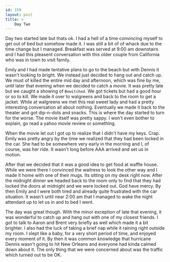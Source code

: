 ```yaml
---
id: 159
layout: post
title: >
    Day Two
---
```


Day two started late but thats ok. I had a hell of a time convincing myself to get out of bed but somehow made it. I was still a bit of of whack due to the time change but I managed. Breakfast was served at 9:00 am downstairs and I had this pleasent conversation with this older couple from California who was in town to visit family.

Emily and I had made tentative plans to go to the beach but with Dennis it wasn't looking to bright. We instead just decided to hang out and catch up. We must of killed the entire mid day and afternoon, which was fine by me, until later that evening when we decided to catch a movie. It was pretty late but we caught a showing of `Bewitched`. We got tickets but had a good hour or so to kill. We made it over to walgreens and back to the room to get a jacket. While at walgreens we met this real sweet lady and had a pretty interesting conversation all about nothing. Eventually we made it back to the theater and got dip-n-dots and snacks. This is where the day started to turn for the worse. The movie itself was pretty sappy. I won't even bother to explain, go read a yahoo movie review or something.

When the movie let out I got up to realize that I didn't have my keys. Crap. Emily was pretty angry by the time we realized that they had been locked in the car. She had to be somewhere very early in the morning and I, of course, was her ride. It wasn't long before AAA arrived and set us in motion.

After that we decided that it was a good idea to get food at waffle house. While we were there I convinced the waitress to look the other way and I made it home with one of their mugs. Its sitting on my desk right now. After the midnight dinner we headed back to the room only to find that they had locked the doors at midnight and we were locked out. God have mercy. By then Emily and I were both tired and already quite frustrated with the car situation. It wasn't until near 2:00 am that I managed to wake the night attendant up to let us in and to bed I went.

The day was great though. With the minor exception of late that evening, it was wonderful to catch up and hang out with one of my closest friends. I got to talk to Aaron and Brent very briefly as well which made it a bit brighter. I also had the luck of taking a brief nap while it raining right outside my room. I slept like a baby, for a very short period of time, and enjoyed every moment of it. By then it was common knowledge that hurricane Dennis wasn't going to hit New Orleans and everyone had kinda calmed down about it. The only thing that we were concerned about was the traffic which turned out to be OK.

